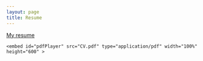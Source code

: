 ```yaml
---
layout: page
title: Resume
---
```

[My resume](CV.pdf)

```resume
<embed id="pdfPlayer" src="CV.pdf" type="application/pdf" width="100%" height="600" >
```

